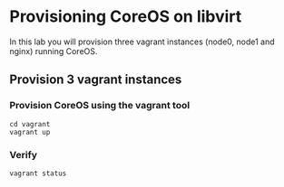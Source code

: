 # Provisioning CoreOS on libvirt
 
In this lab you will provision three vagrant instances (node0, node1 and nginx) running CoreOS.

## Provision 3 vagrant instances

### Provision CoreOS using the vagrant tool

```
cd vagrant
vagrant up
```

### Verify

```
vagrant status
```

